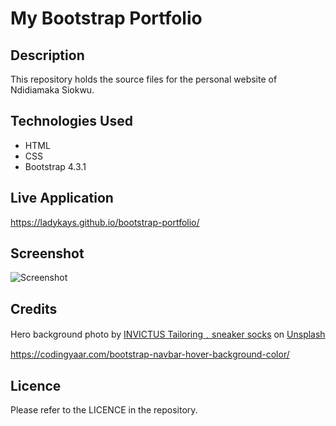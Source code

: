 # My Bootstrap Portfolio

## Description
This repository holds the source files for the personal website of Ndidiamaka Siokwu.

## Technologies Used
* HTML
* CSS
* Bootstrap 4.3.1

## Live Application
https://ladykays.github.io/bootstrap-portfolio/

## Screenshot
![Screenshot](assets/images/screenshot.png)

## Credits
Hero background photo by <a href="https://unsplash.com/@invictustailoring?utm_source=unsplash&utm_medium=referral&utm_content=creditCopyText">INVICTUS Tailoring﹒sneaker socks</a> on <a href="https://unsplash.com/s/photos/plain-background?utm_source=unsplash&utm_medium=referral&utm_content=creditCopyText">Unsplash</a>

https://codingyaar.com/bootstrap-navbar-hover-background-color/
  
## Licence
Please refer to the LICENCE in the repository.